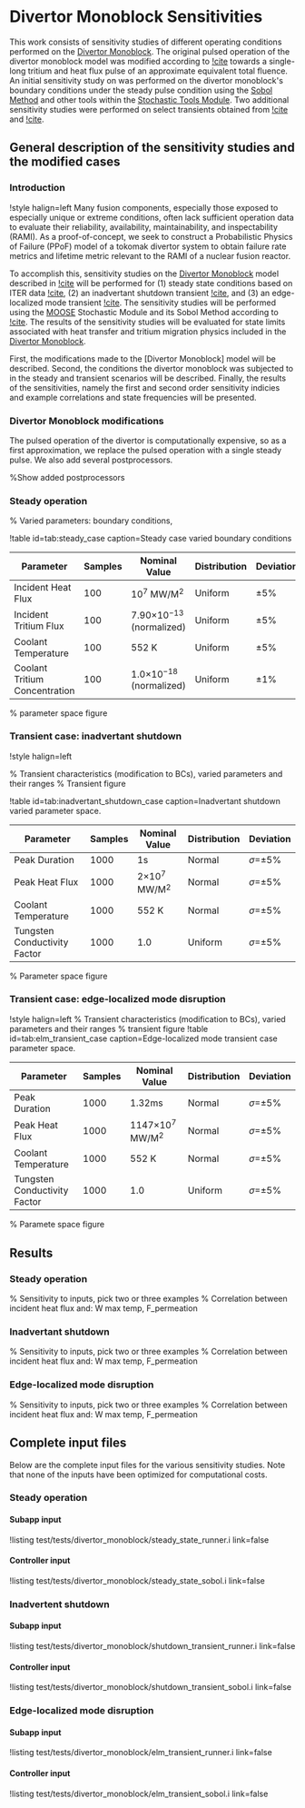 # Divertor Monoblock Sensitivities 

This work consists of sensitivity studies of different operating conditions performed on the [Divertor Monoblock](https://mooseframework.inl.gov/TMAP8/examples/divertor_monoblock/index.html). The original pulsed operation of the divertor monoblock model was modified according to [!cite](Hodille2021126003) towards a single-long tritium and heat flux pulse of an approximate equivalent total fluence. An initial sensitivity study on was performed on the divertor monoblock's boundary conditions under the steady pulse condition using the [Sobol Method](https://mooseframework.inl.gov/modules/stochastic_tools/examples/sobol.html) and other tools within the [Stochastic Tools Module](https://mooseframework.inl.gov/modules/stochastic_tools/). Two additional sensitivity studies were performed on select transients obtained from [!cite](ELMORSHEDY2024101616) and [!cite](Kessel01092013).

## General description of the sensitivity studies and the modified cases 

### Introduction 

!style halign=left
Many fusion components, especially those exposed to especially unique or extreme conditions, often lack sufficient operation data to evaluate their reliability, availability, maintainability, and inspectability (RAMI). As a proof-of-concept, we seek to  construct a Probabilistic Physics of Failure (PPoF) model of a tokomak divertor system to obtain failure rate metrics and lifetime metric relevant to the RAMI of a nuclear fusion reactor.

To accomplish this, sensitivity studies on the [Divertor Monoblock](https://mooseframework.inl.gov/TMAP8/examples/divertor_monoblock/index.html) model described in [!cite](Shimada2024114438) will be performed for (1) steady state conditions based on ITER data [!cite](Hodille2021126003), (2) an inadvertant shutdown transient [!cite](ELMORSHEDY2024101616), and (3) an edge-localized mode transient [!cite](Kessel01092013). The sensitivity studies will be performed using the [MOOSE](https://mooseframework.inl.gov/) Stochastic Module and its Sobol Method according to [!cite](SALTELLI2002280). The results of the sensitivity studies will be evaluated for state limits associated with heat transfer and tritium migration physics included in the [Divertor Monoblock](https://mooseframework.inl.gov/TMAP8/examples/divertor_monoblock/index.html).

First, the modifications made to the [Divertor Monoblock] model will be described. Second, the conditions the divertor monoblock was subjected to in the steady and transient scenarios will be described. Finally, the results of the sensitivities, namely the first and second order sensitivity indicies and example correlations and state frequencies will be presented.

### Divertor Monoblock modifications 

The pulsed operation of the divertor is computationally expensive, so as a first approximation, we replace the pulsed operation with a single steady pulse. We also add several postprocessors.

%Show added postprocessors

### Steady operation 


% Varied parameters: boundary conditions,

!table id=tab:steady_case
caption=Steady case varied boundary conditions

| Parameter | Samples | Nominal Value | Distribution | Deviation |
| --- | --- | --- | --- | --- |
| Incident Heat Flux | 100 | 10$^{7}$ MW/M$^2$ | Uniform | $\pm$5% |
| Incident Tritium Flux | 100 | 7.90$\times$10$^{-13}$ (normalized) | Uniform | $\pm$5% |
| Coolant Temperature | 100 | 552 K | Uniform | $\pm$5% |
| Coolant Tritium Concentration | 100 | 1.0$\times$10$^{-18}$ (normalized) | Uniform | $\pm$1% |

% parameter space figure

### Transient case: inadvertant shutdown 

!style halign=left

% Transient characteristics (modification to BCs), varied parameters and their ranges
% Transient figure

!table id=tab:inadvertant_shutdown_case
caption=Inadvertant shutdown varied parameter space.

| Parameter | Samples | Nominal Value | Distribution | Deviation |
| --- | --- | --- | --- | --- |
| Peak Duration | 1000 | 1s | Normal | $\sigma$=$\pm$5% |
| Peak Heat Flux | 1000 | 2$\times$10$^{7}$ MW/M$^2$ | Normal | $\sigma$=$\pm$5% |
| Coolant Temperature | 1000 | 552 K | Normal | $\sigma$=$\pm$5% |
| Tungsten Conductivity Factor | 1000 | 1.0 | Uniform | $\sigma$=$\pm$5% |

% Parameter space figure

### Transient case: edge-localized mode disruption 

!style halign=left
% Transient characteristics (modification to BCs), varied parameters and their ranges
% transient figure
!table id=tab:elm_transient_case
caption=Edge-localized mode transient case parameter space.

| Parameter | Samples | Nominal Value | Distribution | Deviation |
| --- | --- | --- | --- | --- |
| Peak Duration | 1000 | 1.32ms | Normal | $\sigma$=$\pm$5% |
| Peak Heat Flux | 1000 | 1147$\times$10$^{7}$ MW/M$^2$ | Normal | $\sigma$=$\pm$5% |
| Coolant Temperature | 1000 | 552 K | Normal | $\sigma$=$\pm$5% |
| Tungsten Conductivity Factor | 1000 | 1.0 | Uniform | $\sigma$=$\pm$5% |
% Paramete space figure
## Results 

### Steady operation 

% Sensitivity to inputs, pick two or three examples
% Correlation between incident heat flux and: W max temp, F_permeation

### Inadvertant shutdown 

% Sensitivity to inputs, pick two or three examples
% Correlation between incident heat flux and: W max temp, F_permeation

### Edge-localized mode disruption 

% Sensitivity to inputs, pick two or three examples
% Correlation between incident heat flux and: W max temp, F_permeation

## Complete input files 

Below are the complete input files for the various sensitivity studies. Note that none of the inputs have been optimized for computational costs.

### Steady operation 

#### Subapp input 

!listing test/tests/divertor_monoblock/steady_state_runner.i link=false

#### Controller input 

!listing test/tests/divertor_monoblock/steady_state_sobol.i link=false

### Inadvertent shutdown 

#### Subapp input

!listing test/tests/divertor_monoblock/shutdown_transient_runner.i link=false

#### Controller input

!listing test/tests/divertor_monoblock/shutdown_transient_sobol.i link=false

### Edge-localized mode disruption

#### Subapp input

!listing test/tests/divertor_monoblock/elm_transient_runner.i link=false

#### Controller input

!listing test/tests/divertor_monoblock/elm_transient_sobol.i link=false

